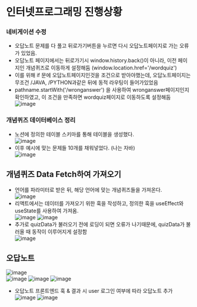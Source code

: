 # 인터넷프로그래밍 진행상황
### 네비게이션 수정
- 오답노트 문제를 다 풀고 뒤로가기버튼을 누르면 다시 오답노트페이지로 가는 오류가 있었음.
- 오답노트 페이지에서는 뒤로가기시 window.history.back()이 아니라, 이전 페이지인 개념퀴즈로 이동하게 설정해둠 (window.location.href='/wordquiz')
- 이를 위해 if 문에 오답노트페이지인것을 조건으로 받아야했는데, 오답노트페이지는 무조건 /JAVA, /PYTHON과같은 뒤에 동적 라우팅이 들어가있었음
- pathname.startWith('/wronganswer') 을 사용하여 wronganswer페이지인지 확인하였고, 이 조건을 만족하면 wordquiz페이지로 이동하도록 설정해둠  
![image](https://github.com/ChaeDoll/TIL/assets/108540812/f089931e-99f9-4684-b811-f400fb8377a0)

### 개념퀴즈 데이터베이스 정리
- 노션에 정의한 테이블 스키마를 통해 테이블을 생성했다.  
![image](https://github.com/ChaeDoll/TIL/assets/108540812/d3d54d07-d1f6-4de2-9f86-a4d8d1b4a1db)  
- 이후 예시에 맞는 문제들 10개를 채워넣었다. (나는 자바)  
![image](https://github.com/ChaeDoll/TIL/assets/108540812/53eef16c-6897-438f-8efd-3390d02b9954)

## 개념퀴즈 Data Fetch하여 가져오기
- 언어를 파라미터로 받은 뒤, 해당 언어에 맞는 개념퀴즈들을 가져온다.  
![image](https://github.com/ChaeDoll/TIL/assets/108540812/84eac071-3ab6-4ae7-be48-1409f393ca60)  
- 리액트에서는 데이터를 가져오기 위한 훅을 작성하고, 정의한 훅을 useEffect와 useState를 사용하여 가져옴.  
![image](https://github.com/ChaeDoll/TIL/assets/108540812/a33b9cee-9cd3-4aae-9bdd-40dc9b8d5601)
![image](https://github.com/ChaeDoll/TIL/assets/108540812/5b9f0866-a594-4690-9cfa-a3c2b00ba89b)
- 추가로 quizData가 불러오기 전에 로딩이 되면 오류가 나기때문에, quizData가 불러올 때 동작이 이루어지게 설정함  
![image](https://github.com/ChaeDoll/TIL/assets/108540812/e505e51a-99f2-4658-8684-69e53cdf3684)

## 오답노트
![image](https://github.com/ChaeDoll/TIL/assets/108540812/d85136e5-635e-4043-89cb-ebb931fad3ba)  
![image](https://github.com/ChaeDoll/TIL/assets/108540812/f1966a66-b3dd-4c99-ac4c-e9d3392ebaf7)
![image](https://github.com/ChaeDoll/TIL/assets/108540812/d0f4751e-da9b-4d27-a5ae-664be1f2a4eb)
![image](https://github.com/ChaeDoll/TIL/assets/108540812/129a9adc-3b67-4949-aa67-7abb5d7d57c3)

- 오답노트 프론트엔드 훅 & 결과 시 user 로그인 여부에 따라 오답노트 추가
![image](https://github.com/ChaeDoll/TIL/assets/108540812/33efe377-9343-46bd-9d76-25d8907b7979)
![image](https://github.com/ChaeDoll/TIL/assets/108540812/3269c03a-cde5-4ed7-90ff-281354a8711f)
